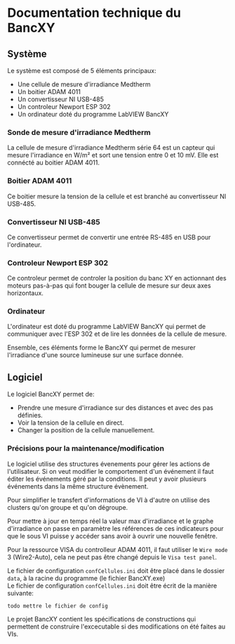 # Documentation technique du BancXY  
  
## Système  
Le système est composé de 5 éléments principaux:  
- Une cellule de mesure d'irradiance Medtherm  
- Un boitier ADAM 4011  
- Un convertisseur NI USB-485  
- Un controleur Newport ESP 302  
- Un ordinateur doté du programme LabVIEW BancXY  
  
### Sonde de mesure d'irradiance Medtherm  
La cellule de mesure d'irradiance Medtherm série 64 est un capteur qui mesure l'irradiance en W/m² et sort une tension entre 0 et 10 mV. Elle est connécté au boitier ADAM 4011.  
  
### Boitier ADAM 4011  
Ce boitier mesure la tension de la cellule et est branché au convertisseur NI USB-485.  
  
### Convertisseur NI USB-485  
Ce convertisseur permet de convertir une entrée RS-485 en USB pour l'ordinateur.  
  
### Controleur Newport ESP 302  
Ce controleur permet de controler la position du banc XY en actionnant des moteurs pas-à-pas qui font bouger la cellule de mesure sur deux axes horizontaux.  
  
### Ordinateur  
L'ordinateur est doté du programme LabVIEW BancXY qui permet de communiquer avec l'ESP 302 et de lire les données de la cellule de mesure.  
  
Ensemble, ces éléments forme le BancXY qui permet de mesurer l'irradiance d'une source lumineuse sur une surface donnée.  
  
## Logiciel  
Le logiciel BancXY permet de:  
- Prendre une mesure d'irradiance sur des distances et avec des pas définies.  
- Voir la tension de la cellule en direct.  
- Changer la position de la cellule manuellement.  
  
### Précisions pour la maintenance/modification  
Le logiciel utilise des structures  évenements pour gérer les actions de l'utilisateur. Si on veut modifier le comportement d'un événement il faut éditer les événements géré par la conditions. Il peut y avoir plusieurs événements dans la même structure évènement.  

Pour simplifier le transfert d'informations de VI à d'autre on utilise des clusters qu'on groupe et qu'on dégroupe.  

Pour mettre à jour en temps réel la valeur max d'irradiance et le graphe d'irradiance on passe en paramètre les références de ces indicateurs pour que le sous VI puisse y accéder sans avoir à ouvrir une nouvelle fenêtre.  

Pour la ressource VISA du controlleur ADAM 4011, il faut utiliser le `Wire mode` 3 (Wire2-Auto), cela ne peut pas être changé depuis le `Visa test panel`.  

Le fichier de configuration `confCellules.ini` doit être placé dans le dossier `data`, à la racine du programme (le fichier BancXY.exe)  
Le fichier de configuration `confCellules.ini` doit être écrit de la manière suivante:  
```
todo mettre le fichier de config 
```
Le projet BancXY contient les spécifications de constructions qui permettent de construire l'excecutable si des modifications on été faites au VIs.
